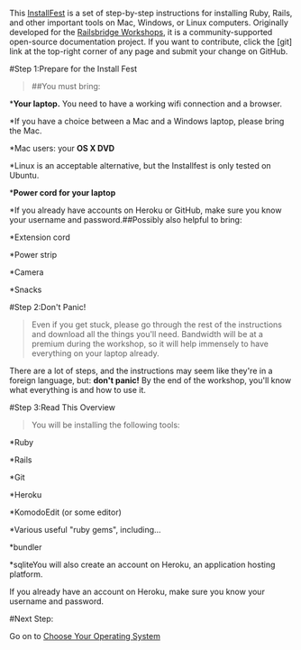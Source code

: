 This 
[InstallFest](http://installfest.railsbridge.org) is a set of step-by-step instructions for installing Ruby, Rails, and other important tools on Mac, Windows, or Linux computers. Originally developed for the 
[Railsbridge Workshops](http://railsbridge.org), it is a community-supported open-source documentation project. If you want to contribute, click the [git] link at the top-right corner of any page and submit your change on GitHub.

[]()#Step 1:Prepare for the Install Fest


>##You must bring:



***Your laptop.**
 You need to have a working wifi connection and a browser.


*If you have a choice between a Mac and a Windows laptop, please bring the Mac.


*Mac users: your 
**OS X DVD**


*Linux is an acceptable alternative, but the Installfest is only tested on Ubuntu.


***Power cord for your laptop**


*If you already have accounts on Heroku or GitHub, make sure you know your username and password.##Possibly also helpful to bring:



*Extension cord


*Power strip


*Camera


*Snacks

[]()#Step 2:Don't Panic!


>Even if you get stuck, please go through the rest of the instructions and download all the things you'll need. Bandwidth will be at a premium during the workshop, so it will help immensely to have everything on your laptop already.


There are a lot of steps, and the instructions may seem like they're in a foreign language, but: 
**don't panic!**
 By the end of the workshop, you'll know what everything is and how to use it.

[]()#Step 3:Read This Overview


>You will be installing the following tools:


*Ruby


*Rails


*Git


*Heroku


*KomodoEdit (or some editor)


*Various useful "ruby gems", including...


*bundler


*sqliteYou will also create an account on Heroku, an application hosting platform.


If you already have an account on Heroku, make sure you know your username and password.

#Next Step:


Go on to 
[Choose Your Operating System](choose_your_operating_system?back=installfest%23step3)